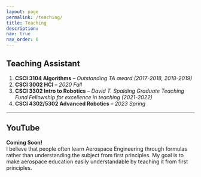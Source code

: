```yaml
---
layout: page
permalink: /teaching/
title: Teaching
description:
nav: true
nav_order: 6
---
```


## Teaching Assistant

1. **CSCI 3104 Algorithms** – *Outstanding TA award (2017-2018, 2018-2019)*
2. **CSCI 3002 HCI** – *2020 Fall*
3. **CSCI 3302 Intro to Robotics** – *David T. Spalding Graduate Teaching Fund Fellowship for excellence in teaching (2021-2022)*
4. **CSCI 4302/5302 Advanced Robotics** – *2023 Spring*

---

## YouTube
**Coming Soon!**  
I believe that people often learn Aerospace Engineering through formulas rather than understanding the subject from first principles. My goal is to make aerospace education easily understandable by teaching it from first principles.

<!--
My tutorial on 3-CNF SAT to Subset Sum reduction is the **most watched video on the topic** on the internet. 
Check out the nice comments I got :)

[[Link to the YouTube tutorial]](https://youtu.be/k8RkYp5KhhU?si=-LQI-fJ0rnPpG4gg)

<div class="video-container">
    <iframe src="https://www.youtube.com/embed/k8RkYp5KhhU"
            title="YouTube video player"
            frameborder="0"
            allow="accelerometer; autoplay; clipboard-write; encrypted-media; gyroscope; picture-in-picture"
            allowfullscreen>
    </iframe>
</div>
-->

